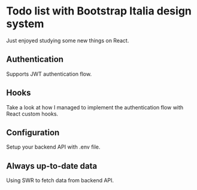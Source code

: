 # Todo list with Bootstrap Italia design system
Just enjoyed studying some new things on React.


## Authentication
Supports JWT authentication flow.

## Hooks
Take a look at how I managed to implement the authentication flow with React custom hooks.

## Configuration
Setup your backend API with .env file.


## Always up-to-date data

Using SWR to fetch data from backend API.
